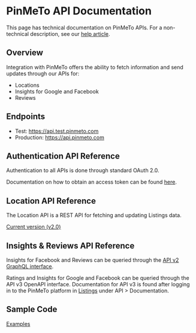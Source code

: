 # PinMeTo API Documentation

This page has technical documentation on PinMeTo APIs. For a non-technical description, see our [help article](https://help.pinmeto.com/en/article/introducing-the-pinmeto-api-kl3pwj/).

## Overview

Integration with PinMeTo offers the ability to fetch information and send updates through our APIs for:
- Locations
- Insights for Google and Facebook
- Reviews

## Endpoints

- Test: https://api.test.pinmeto.com
- Production: https://api.pinmeto.com

## Authentication API Reference

Authentication to all APIs is done through standard OAuth 2.0.

Documentation on how to obtain an access token can be found [here](docs/access_token.md).

## Location API Reference

The Location API is a REST API for fetching and updating Listings data.

[Current version (v2.0)](docs/locations-v2.md)

## Insights & Reviews API Reference

Insights for Facebook and Reviews can be queried through the [API v2 GraphQL interface](docs/insights-v2.md).

Ratings and Insights for Google and Facebook can be queried through the API v3 OpenAPI interface. Documentation for API v3 is found after logging in to the PinMeTo platform in [Listings](https://places.pinmeto.com/listings) under API > Documentation.

## Sample Code

[Examples](samples/)
